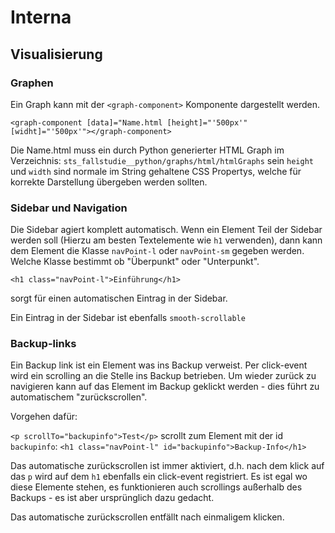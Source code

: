 # Interna

## Visualisierung

### Graphen

Ein Graph kann mit der `<graph-component>` Komponente dargestellt werden.

`<graph-component [data]="Name.html [height]="'500px'" [widht]="'500px'"></graph-component>`

Die Name.html muss ein durch Python generierter HTML Graph im Verzeichnis: `sts_fallstudie__python/graphs/html/htmlGraphs` sein
`height` und `width` sind normale im String gehaltene CSS Propertys, welche für korrekte Darstellung übergeben werden sollten.
### Sidebar und Navigation

Die Sidebar agiert komplett automatisch.
Wenn ein Element Teil der Sidebar werden soll (Hierzu am besten Textelemente wie `h1` verwenden), dann kann dem Element die Klasse `navPoint-l` oder `navPoint-sm` gegeben werden. Welche Klasse bestimmt ob "Überpunkt" oder "Unterpunkt".

`<h1 class="navPoint-l">Einführung</h1>`

sorgt für einen automatischen Eintrag in der Sidebar.

Ein Eintrag in der Sidebar ist ebenfalls `smooth-scrollable`

### Backup-links

Ein Backup link ist ein Element was ins Backup verweist.
Per click-event wird ein scrolling an die Stelle ins Backup betrieben. Um wieder zurück zu navigieren kann auf das Element im Backup geklickt werden - dies führt zu automatischem "zurückscrollen".

Vorgehen dafür:

`<p scrollTo="backupinfo">Test</p>`
scrollt zum Element mit der id `backupinfo`: `<h1 class="navPoint-l" id="backupinfo">Backup-Info</h1>`

Das automatische zurückscrollen ist immer aktiviert, d.h. nach dem klick auf das `p` wird auf dem `h1` ebenfalls ein click-event registriert.
Es ist egal wo diese Elemente stehen, es funktionieren auch scrollings außerhalb des Backups - es ist aber ursprünglich dazu gedacht.

Das automatische zurückscrollen entfällt nach einmaligem klicken.